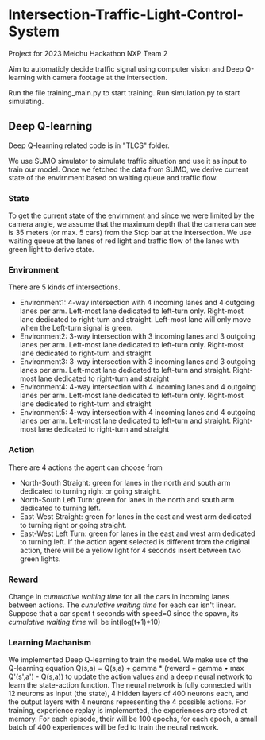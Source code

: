 # Intersection-Traffic-Light-Control-System
Project for 2023 Meichu Hackathon NXP Team 2

Aim to automaticly decide traffic signal using computer vision and Deep Q-learning with camera footage at the intersection.


Run the file training_main.py to start training.
Run simulation.py to start simulating.

## Deep Q-learning
Deep Q-learning related code is in "TLCS" folder. 

We use SUMO simulator to simulate traffic situation and use it as input to train our model.
Once we fetched the data from SUMO, we derive current state of the envirnment based on waiting queue and traffic flow.

### State
To get the current state of the envirnment and since we were limited by the camera angle, we assume that the maximum depth that the camera can see is 35 meters (or max. 5 cars) from the Stop bar at the intersection.
We use waiting queue at the lanes of red light and traffic flow of the lanes with green light to derive state.

### Environment
There are 5 kinds of intersections.
- Environment1: 4-way intersection with 4 incoming lanes and 4 outgoing lanes per arm. Left-most lane dedicated to left-turn only. Right-most lane dedicated to right-turn and straight. Left-most lane will only move when the Left-turn signal is green.
- Environment2: 3-way intersection with 3 incoming lanes and 3 outgoing lanes per arm. Left-most lane dedicated to left-turn only. Right-most lane dedicated to right-turn and straight
- Environment3: 3-way intersection with 3 incoming lanes and 3 outgoing lanes per arm. Left-most lane dedicated to left-turn and straight. Right-most lane dedicated to right-turn and straight
- Environment4: 4-way intersection with 4 incoming lanes and 4 outgoing lanes per arm. Left-most lane dedicated to left-turn only. Right-most lane dedicated to right-turn and straight
- Environment5: 4-way intersection with 4 incoming lanes and 4 outgoing lanes per arm. Left-most lane dedicated to left-turn and straight. Right-most lane dedicated to right-turn and straight

### Action
There are 4 actions the agent can choose from
- North-South Straight: green for lanes in the north and south arm dedicated to turning right or going straight.
- North-South Left Turn: green for lanes in the north and south arm dedicated to turning left.
- East-West Straight: green for lanes in the east and west arm dedicated to turning right or going straight.
- East-West Left Turn: green for lanes in the east and west arm dedicated to turning left.
If the action agent selected is different from the original action, there will be a yellow light for 4 seconds insert between two green lights.

### Reward
Change in *cumulative waiting time* for all the cars in incoming lanes between actions.
The *cunulative waiting time* for each car isn't linear.
Suppose that a car spent t seconds with speed=0 since the spawn, its *cumulative waiting time* will be int(log(t+1)*10)

### Learning Machanism
We implemented Deep Q-learning to train the model. 
We make use of the Q-learning equation Q(s,a) = Q(s,a) + gamma * (reward + gamma • max Q'(s',a') - Q(s,a)) to update the action values and a deep neural network to learn the state-action function.
The neural network is fully connected with 12 neurons as input (the state), 4 hidden layers of 400 neurons each, and the output layers with 4 neurons representing the 4 possible actions.
For training, experience replay is implemented, the experiences are stored at memory.
For each episode, their will be 100 epochs, for each epoch, a small batch of 400 experiences will be fed to train the neural network.
